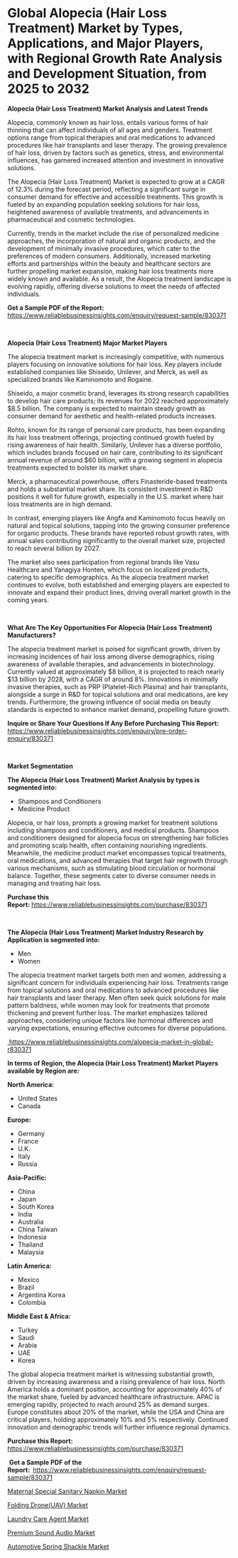 <p><h1>Global Alopecia (Hair Loss Treatment) Market by Types, Applications, and Major Players, with Regional Growth Rate Analysis and Development Situation, from 2025 to 2032</h1></p><p><strong>Alopecia (Hair Loss Treatment) Market Analysis and Latest Trends</strong></p>
<p><p>Alopecia, commonly known as hair loss, entails various forms of hair thinning that can affect individuals of all ages and genders. Treatment options range from topical therapies and oral medications to advanced procedures like hair transplants and laser therapy. The growing prevalence of hair loss, driven by factors such as genetics, stress, and environmental influences, has garnered increased attention and investment in innovative solutions.</p><p>The Alopecia (Hair Loss Treatment) Market is expected to grow at a CAGR of 12.3% during the forecast period, reflecting a significant surge in consumer demand for effective and accessible treatments. This growth is fueled by an expanding population seeking solutions for hair loss, heightened awareness of available treatments, and advancements in pharmaceutical and cosmetic technologies. </p><p>Currently, trends in the market include the rise of personalized medicine approaches, the incorporation of natural and organic products, and the development of minimally invasive procedures, which cater to the preferences of modern consumers. Additionally, increased marketing efforts and partnerships within the beauty and healthcare sectors are further propelling market expansion, making hair loss treatments more widely known and available. As a result, the Alopecia treatment landscape is evolving rapidly, offering diverse solutions to meet the needs of affected individuals.</p></p>
<p><strong>Get a Sample PDF of the Report:&nbsp;</strong> <a href="https://www.reliablebusinessinsights.com/enquiry/request-sample/830371?utm_campaign=950&utm_medium=2&utm_source=Github&utm_content=ia&utm_term=05042025&utm_id=alopecia-hair-loss-treatment">https://www.reliablebusinessinsights.com/enquiry/request-sample/830371</a></p>
<p>&nbsp;</p>
<p><strong>Alopecia (Hair Loss Treatment) Major Market Players</strong></p>
<p><p>The alopecia treatment market is increasingly competitive, with numerous players focusing on innovative solutions for hair loss. Key players include established companies like Shiseido, Unilever, and Merck, as well as specialized brands like Kaminomoto and Rogaine. </p><p>Shiseido, a major cosmetic brand, leverages its strong research capabilities to develop hair care products; its revenues for 2022 reached approximately $8.5 billion. The company is expected to maintain steady growth as consumer demand for aesthetic and health-related products increases.</p><p>Rohto, known for its range of personal care products, has been expanding its hair loss treatment offerings, projecting continued growth fueled by rising awareness of hair health. Similarly, Unilever has a diverse portfolio, which includes brands focused on hair care, contributing to its significant annual revenue of around $60 billion, with a growing segment in alopecia treatments expected to bolster its market share.</p><p>Merck, a pharmaceutical powerhouse, offers Finasteride-based treatments and holds a substantial market share. Its consistent investment in R&D positions it well for future growth, especially in the U.S. market where hair loss treatments are in high demand.</p><p>In contrast, emerging players like Angfa and Kaminomoto focus heavily on natural and topical solutions, tapping into the growing consumer preference for organic products. These brands have reported robust growth rates, with annual sales contributing significantly to the overall market size, projected to reach several billion by 2027.</p><p>The market also sees participation from regional brands like Vasu Healthcare and Yanagiya Honten, which focus on localized products, catering to specific demographics. As the alopecia treatment market continues to evolve, both established and emerging players are expected to innovate and expand their product lines, driving overall market growth in the coming years.</p></p>
<p>&nbsp;</p>
<p><strong>What Are The Key Opportunities For Alopecia (Hair Loss Treatment) Manufacturers?</strong></p>
<p><p>The alopecia treatment market is poised for significant growth, driven by increasing incidences of hair loss among diverse demographics, rising awareness of available therapies, and advancements in biotechnology. Currently valued at approximately $8 billion, it is projected to reach nearly $13 billion by 2028, with a CAGR of around 8%. Innovations in minimally invasive therapies, such as PRP (Platelet-Rich Plasma) and hair transplants, alongside a surge in R&D for topical solutions and oral medications, are key trends. Furthermore, the growing influence of social media on beauty standards is expected to enhance market demand, propelling future growth.</p></p>
<p><strong>Inquire or Share Your Questions If Any Before Purchasing This Report:</strong> <a href="https://www.reliablebusinessinsights.com/enquiry/pre-order-enquiry/830371?utm_campaign=950&utm_medium=2&utm_source=Github&utm_content=ia&utm_term=05042025&utm_id=alopecia-hair-loss-treatment">https://www.reliablebusinessinsights.com/enquiry/pre-order-enquiry/830371</a></p>
<p>&nbsp;</p>
<p><strong>Market Segmentation</strong></p>
<p><strong>The Alopecia (Hair Loss Treatment) Market Analysis by types is segmented into:</strong></p>
<p><ul><li>Shampoos and Conditioners</li><li>Medicine Product</li></ul></p>
<p><p>Alopecia, or hair loss, prompts a growing market for treatment solutions including shampoos and conditioners, and medical products. Shampoos and conditioners designed for alopecia focus on strengthening hair follicles and promoting scalp health, often containing nourishing ingredients. Meanwhile, the medicine product market encompasses topical treatments, oral medications, and advanced therapies that target hair regrowth through various mechanisms, such as stimulating blood circulation or hormonal balance. Together, these segments cater to diverse consumer needs in managing and treating hair loss.</p></p>
<p><strong>Purchase this Report:&nbsp;</strong><a href="https://www.reliablebusinessinsights.com/purchase/830371?utm_campaign=950&utm_medium=2&utm_source=Github&utm_content=ia&utm_term=05042025&utm_id=alopecia-hair-loss-treatment">https://www.reliablebusinessinsights.com/purchase/830371</a></p>
<p>&nbsp;</p>
<p><strong>The Alopecia (Hair Loss Treatment) Market Industry Research by Application is segmented into:</strong></p>
<p><ul><li>Men</li><li>Women</li></ul></p>
<p><p>The alopecia treatment market targets both men and women, addressing a significant concern for individuals experiencing hair loss. Treatments range from topical solutions and oral medications to advanced procedures like hair transplants and laser therapy. Men often seek quick solutions for male pattern baldness, while women may look for treatments that promote thickening and prevent further loss. The market emphasizes tailored approaches, considering unique factors like hormonal differences and varying expectations, ensuring effective outcomes for diverse populations.</p></p>
<p><a href="https://www.reliablebusinessinsights.com/alopecia-market-in-global-r830371?utm_campaign=950&utm_medium=2&utm_source=Github&utm_content=ia&utm_term=05042025&utm_id=alopecia-hair-loss-treatment">&nbsp;https://www.reliablebusinessinsights.com/alopecia-market-in-global-r830371</a></p>
<p><strong>In terms of Region, the Alopecia (Hair Loss Treatment) Market Players available by Region are:</strong></p>
<p>
    <p> <strong> North America: </strong>
        <ul>
            <li>United States</li>
            <li>Canada</li>
        </ul>
        </p> 
    <p> <strong> Europe: </strong>
        <ul>
            <li>Germany</li>
            <li>France</li>
            <li>U.K.</li>
            <li>Italy</li>
            <li>Russia</li>
        </ul>
        </p> 
    <p> <strong> Asia-Pacific: </strong>
        <ul>
            <li>China</li>
            <li>Japan</li>
            <li>South Korea</li>
            <li>India</li>
            <li>Australia</li>
            <li>China Taiwan</li>
            <li>Indonesia</li>
            <li>Thailand</li>
            <li>Malaysia</li>
        </ul>
        </p> 
    <p> <strong> Latin America: </strong>
        <ul>
            <li>Mexico</li>
            <li>Brazil</li>
            <li>Argentina Korea</li>
            <li>Colombia</li>
        </ul>
        </p> 
    <p> <strong> Middle East & Africa: </strong>
        <ul>
            <li>Turkey</li>
            <li>Saudi</li>
            <li>Arabia</li>
            <li>UAE</li>
            <li>Korea</li>
        </ul>
    </p>
    </p>
<p><p>The global alopecia treatment market is witnessing substantial growth, driven by increasing awareness and a rising prevalence of hair loss. North America holds a dominant position, accounting for approximately 40% of the market share, fueled by advanced healthcare infrastructure. APAC is emerging rapidly, projected to reach around 25% as demand surges. Europe constitutes about 20% of the market, while the USA and China are critical players, holding approximately 10% and 5% respectively. Continued innovation and demographic trends will further influence regional dynamics.</p></p>
<p><strong>Purchase this Report: </strong><a href="https://www.reliablebusinessinsights.com/purchase/830371?utm_campaign=950&utm_medium=2&utm_source=Github&utm_content=ia&utm_term=05042025&utm_id=alopecia-hair-loss-treatment">https://www.reliablebusinessinsights.com/purchase/830371</a></p>
<p>&nbsp;<strong>Get a Sample PDF of the Report:&nbsp;&nbsp;</strong><a href="https://www.reliablebusinessinsights.com/enquiry/request-sample/830371?utm_campaign=950&utm_medium=2&utm_source=Github&utm_content=ia&utm_term=05042025&utm_id=alopecia-hair-loss-treatment">https://www.reliablebusinessinsights.com/enquiry/request-sample/830371</a></p>
<p><strong></strong></p>
<p><p><a href="https://github.com/kushtajibenk64/Market-Research-Report-List-1/blob/main/maternal-special-sanitary-napkin-market.md?utm_campaign=950&utm_medium=2&utm_source=Github&utm_content=ia&utm_term=05042025&utm_id=alopecia-hair-loss-treatment">Maternal Special Sanitary Napkin Market</a></p><p><a href="https://github.com/danzopachllq/Market-Research-Report-List-1/blob/main/folding-droneuav-market.md?utm_campaign=950&utm_medium=2&utm_source=Github&utm_content=ia&utm_term=05042025&utm_id=alopecia-hair-loss-treatment">Folding Drone(UAV) Market</a></p><p><a href="https://github.com/catlowdarcys/Market-Research-Report-List-1/blob/main/laundry-care-agent-market.md?utm_campaign=950&utm_medium=2&utm_source=Github&utm_content=ia&utm_term=05042025&utm_id=alopecia-hair-loss-treatment">Laundry Care Agent Market</a></p><p><a href="https://github.com/ridchycarlas/Market-Research-Report-List-1/blob/main/premium-sound-audio-market.md?utm_campaign=950&utm_medium=2&utm_source=Github&utm_content=ia&utm_term=05042025&utm_id=alopecia-hair-loss-treatment">Premium Sound Audio Market</a></p><p><a href="https://github.com/hadshpinay/Market-Research-Report-List-1/blob/main/automotive-spring-shackle-market.md?utm_campaign=950&utm_medium=2&utm_source=Github&utm_content=ia&utm_term=05042025&utm_id=alopecia-hair-loss-treatment">Automotive Spring Shackle Market</a></p></p>